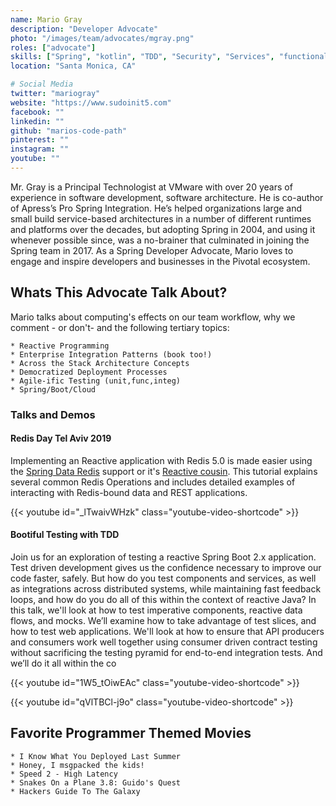 ```yaml
---
name: Mario Gray
description: "Developer Advocate"
photo: "/images/team/advocates/mgray.png"
roles: ["advocate"]
skills: ["Spring", "kotlin", "TDD", "Security", "Services", "functional", "Kubernetes"]
location: "Santa Monica, CA"

# Social Media 
twitter: "mariogray"
website: "https://www.sudoinit5.com"
facebook: ""
linkedin: ""
github: "marios-code-path"
pinterest: ""
instagram: ""
youtube: ""
---
```


Mr. Gray is a Principal Technologist at VMware with over 20 years of experience in software development, software architecture. He is co-author of Apress’s Pro Spring Integration. He’s helped organizations large and small build service-based architectures in a number of different runtimes and platforms over the decades, but adopting Spring in 2004, and using it whenever possible since, was a no-brainer that culminated in joining the Spring team in 2017. As a Spring Developer Advocate, Mario loves to engage and inspire developers and businesses in the Pivotal ecosystem.

<!--more-->

## Whats This Advocate Talk About?

Mario talks about computing's effects on our team workflow, why we comment - or don't- and the following tertiary topics:

    * Reactive Programming
    * Enterprise Integration Patterns (book too!)
    * Across the Stack Architecture Concepts
    * Democratized Deployment Processes
    * Agile-ific Testing (unit,func,integ)
    * Spring/Boot/Cloud

### Talks and Demos

#### Redis Day Tel Aviv 2019

Implementing an Reactive application with Redis 5.0 is made easier using the [Spring Data Redis](https://spring.io/projects/spring-data-redis) support or it's [Reactive cousin](https://spring.io/guides/gs/spring-data-reactive-redis/). This
tutorial explains several common Redis Operations
and includes detailed examples of interacting
with Redis-bound data and REST applications.

{{< youtube id="_lTwaivWHzk" class="youtube-video-shortcode" >}}


#### Bootiful Testing with TDD

Join us for an exploration of testing a reactive Spring Boot 2.x application. Test driven development gives us the confidence necessary to improve our code faster, safely. But how do you test components and services, as well as integrations across distributed systems, while maintaining fast feedback loops, and how do you do all of this within the context of reactive Java? In this talk, we'll look at how to test imperative components, reactive data flows, and mocks. We’ll examine how to take advantage of test slices, and how to test web applications. We'll look at how to ensure that API producers and consumers work well together using consumer driven contract testing without sacrificing the testing pyramid for end-to-end integration tests. And we’ll do it all within the co

{{< youtube id="1W5_tOiwEAc" class="youtube-video-shortcode" >}}

{{< youtube id="qVlTBCl-j9o" class="youtube-video-shortcode" >}}

#### 

## Favorite Programmer Themed Movies

    * I Know What You Deployed Last Summer
    * Honey, I msgpacked the kids!
    * Speed 2 - High Latency
    * Snakes On a Plane 3.8: Guido's Quest
    * Hackers Guide To The Galaxy
